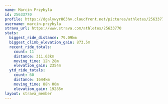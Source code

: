 ```yaml
---
name: Marcin Przybyla
id: 25633770
profile: https://dgalywyr863hv.cloudfront.net/pictures/athletes/25633770/12947173/2/large.jpg
username: marcin-przybyla
strava_url: https://www.strava.com/athletes/25633770
stats:
  biggest_ride_distance: 79.09km
  biggest_climb_elevation_gain: 873.5m
  recent_ride_totals:
    count: 11
    distance: 311.63km
    moving_time: 12h 28m
    elevation_gain: 2354m
  ytd_ride_totals:
    count: 60
    distance: 1644km
    moving_time: 88h 00m
    elevation_gain: 19285m
layout: strava_member
--- 
```

